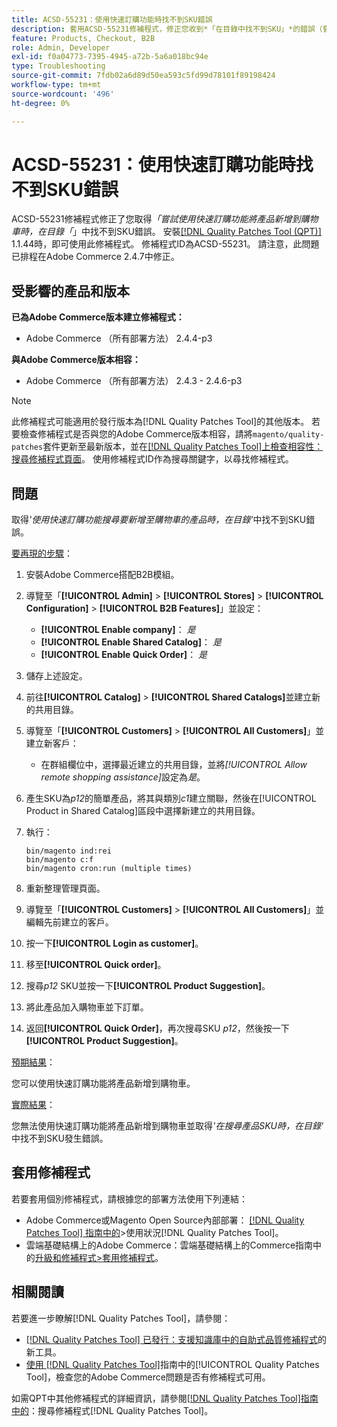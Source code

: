 ```yaml
---
title: ACSD-55231：使用快速訂購功能時找不到SKU錯誤
description: 套用ACSD-55231修補程式，修正您收到*「在目錄中找不到SKU」*的錯誤（嘗試使用快速訂購功能將產品新增至購物車時）。Adobe Commerce
feature: Products, Checkout, B2B
role: Admin, Developer
exl-id: f0a04773-7395-4945-a72b-5a6a018bc94e
type: Troubleshooting
source-git-commit: 7fdb02a6d89d50ea593c5fd99d78101f89198424
workflow-type: tm+mt
source-wordcount: '496'
ht-degree: 0%

---
```


# ACSD-55231：使用快速訂購功能時找不到SKU錯誤

ACSD-55231修補程式修正了您取得&#x200B;*「嘗試使用快速訂購功能將產品新增到購物車時，在目錄「*」中找不到SKU錯誤。 安裝[[!DNL Quality Patches Tool (QPT)]](https://experienceleague.adobe.com/en/docs/commerce-operations/tools/quality-patches-tool/quality-patches-tool-to-self-serve-quality-patches) 1.1.44時，即可使用此修補程式。 修補程式ID為ACSD-55231。 請注意，此問題已排程在Adobe Commerce 2.4.7中修正。

## 受影響的產品和版本

**已為Adobe Commerce版本建立修補程式：**

* Adobe Commerce （所有部署方法） 2.4.4-p3

**與Adobe Commerce版本相容：**

* Adobe Commerce （所有部署方法） 2.4.3 - 2.4.6-p3

>[!NOTE]
>
>此修補程式可能適用於發行版本為[!DNL Quality Patches Tool]的其他版本。 若要檢查修補程式是否與您的Adobe Commerce版本相容，請將`magento/quality-patches`套件更新至最新版本，並在[[!DNL Quality Patches Tool]上檢查相容性：搜尋修補程式頁面](https://experienceleague.adobe.com/tools/commerce-quality-patches/index.html)。 使用修補程式ID作為搜尋關鍵字，以尋找修補程式。

## 問題

取得&#x200B;*&#39;使用快速訂購功能搜尋要新增至購物車的產品時，在目錄&#39;*&#x200B;中找不到SKU錯誤。

<u>要再現的步驟</u>：

1. 安裝Adobe Commerce搭配B2B模組。
1. 導覽至「**[!UICONTROL Admin]** > **[!UICONTROL Stores]** > **[!UICONTROL Configuration]** > **[!UICONTROL B2B Features]**」並設定：
   * **[!UICONTROL Enable company]**： *是*
   * **[!UICONTROL Enable Shared Catalog]**： *是*
   * **[!UICONTROL Enable Quick Order]**： *是*
1. 儲存上述設定。
1. 前往&#x200B;**[!UICONTROL Catalog]** > **[!UICONTROL Shared Catalogs]**&#x200B;並建立新的共用目錄。
1. 導覽至「**[!UICONTROL Customers]** > **[!UICONTROL All Customers]**」並建立新客戶：
   * 在群組欄位中，選擇最近建立的共用目錄，並將&#x200B;*[!UICONTROL Allow remote shopping assistance]*&#x200B;設定為&#x200B;*是*。
1. 產生SKU為&#x200B;*p12*&#x200B;的簡單產品，將其與類別&#x200B;*c1*&#x200B;建立關聯，然後在[!UICONTROL Product in Shared Catalog]區段中選擇新建立的共用目錄。
1. 執行：

   ```
   bin/magento ind:rei 
   bin/magento c:f 
   bin/magento cron:run (multiple times)
   ```

1. 重新整理管理頁面。
1. 導覽至「**[!UICONTROL Customers]** > **[!UICONTROL All Customers]**」並編輯先前建立的客戶。
1. 按一下&#x200B;**[!UICONTROL Login as customer]**。
1. 移至&#x200B;**[!UICONTROL Quick order]**。
1. 搜尋&#x200B;*p12* SKU並按一下&#x200B;**[!UICONTROL Product Suggestion]**。
1. 將此產品加入購物車並下訂單。
1. 返回&#x200B;**[!UICONTROL Quick Order]**，再次搜尋SKU *p12*，然後按一下&#x200B;**[!UICONTROL Product Suggestion]**。

<u>預期結果</u>：

您可以使用快速訂購功能將產品新增到購物車。

<u>實際結果</u>：

您無法使用快速訂購功能將產品新增到購物車並取得&#x200B;*&#39;在搜尋產品SKU時，在目錄&#39;*&#x200B;中找不到SKU發生錯誤。

## 套用修補程式

若要套用個別修補程式，請根據您的部署方法使用下列連結：

* Adobe Commerce或Magento Open Source內部部署： [[!DNL Quality Patches Tool] 指南中的](/help/tools/quality-patches-tool/usage.md)>使用狀況[!DNL Quality Patches Tool]。
* 雲端基礎結構上的Adobe Commerce：雲端基礎結構上的Commerce指南中的[升級和修補程式>套用修補程式](https://experienceleague.adobe.com/docs/commerce-cloud-service/user-guide/develop/upgrade/apply-patches.html)。

## 相關閱讀

若要進一步瞭解[!DNL Quality Patches Tool]，請參閱：

* [[!DNL Quality Patches Tool] 已發行：支援知識庫中的自助式品質修補程式](https://experienceleague.adobe.com/en/docs/commerce-operations/tools/quality-patches-tool/quality-patches-tool-to-self-serve-quality-patches)的新工具。
* [使用 [!DNL Quality Patches Tool]](/help/tools/quality-patches-tool/patches-available-in-qpt/check-patch-for-magento-issue-with-magento-quality-patches.md)指南中的[!UICONTROL Quality Patches Tool]，檢查您的Adobe Commerce問題是否有修補程式可用。


如需QPT中其他修補程式的詳細資訊，請參閱[[!DNL Quality Patches Tool]指南中的](https://experienceleague.adobe.com/tools/commerce-quality-patches/index.html)：搜尋修補程式[!DNL Quality Patches Tool]。

